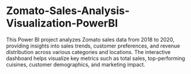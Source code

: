 # Zomato-Sales-Analysis-Visualization-PowerBI
This Power BI project analyzes Zomato sales data from 2018 to 2020, providing insights into sales trends, customer preferences, and revenue distribution across various categories and locations. The interactive dashboard helps visualize key metrics such as total sales, top-performing cuisines, customer demographics, and marketing impact.
